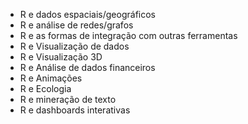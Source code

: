 - R e dados espaciais/geográficos
- R e análise de redes/grafos
- R e as formas de integração com outras ferramentas
- R e Visualização de dados
- R e Visualização 3D
- R e Análise de dados financeiros
- R e Animações
- R e Ecologia
- R e mineração de texto
- R e dashboards interativas

